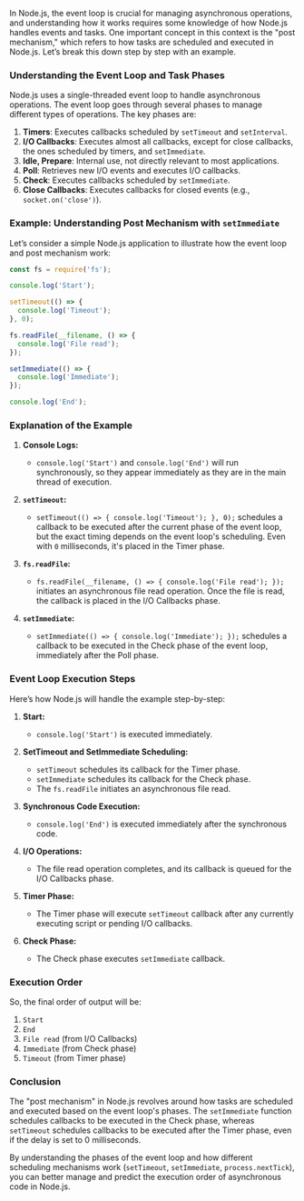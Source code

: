 In Node.js, the event loop is crucial for managing asynchronous operations, and understanding how it works requires some knowledge of how Node.js handles events and tasks. One important concept in this context is the "post mechanism," which refers to how tasks are scheduled and executed in Node.js. Let’s break this down step by step with an example.

### Understanding the Event Loop and Task Phases

Node.js uses a single-threaded event loop to handle asynchronous operations. The event loop goes through several phases to manage different types of operations. The key phases are:

1. **Timers**: Executes callbacks scheduled by `setTimeout` and `setInterval`.
2. **I/O Callbacks**: Executes almost all callbacks, except for close callbacks, the ones scheduled by timers, and `setImmediate`.
3. **Idle, Prepare**: Internal use, not directly relevant to most applications.
4. **Poll**: Retrieves new I/O events and executes I/O callbacks.
5. **Check**: Executes callbacks scheduled by `setImmediate`.
6. **Close Callbacks**: Executes callbacks for closed events (e.g., `socket.on('close')`).

### Example: Understanding Post Mechanism with `setImmediate`

Let’s consider a simple Node.js application to illustrate how the event loop and post mechanism work:

```javascript
const fs = require('fs');

console.log('Start');

setTimeout(() => {
  console.log('Timeout');
}, 0);

fs.readFile(__filename, () => {
  console.log('File read');
});

setImmediate(() => {
  console.log('Immediate');
});

console.log('End');
```

### Explanation of the Example

1. **Console Logs:**
   - `console.log('Start')` and `console.log('End')` will run synchronously, so they appear immediately as they are in the main thread of execution.

2. **`setTimeout`:**
   - `setTimeout(() => { console.log('Timeout'); }, 0);` schedules a callback to be executed after the current phase of the event loop, but the exact timing depends on the event loop's scheduling. Even with `0` milliseconds, it's placed in the Timer phase.

3. **`fs.readFile`:**
   - `fs.readFile(__filename, () => { console.log('File read'); });` initiates an asynchronous file read operation. Once the file is read, the callback is placed in the I/O Callbacks phase.

4. **`setImmediate`:**
   - `setImmediate(() => { console.log('Immediate'); });` schedules a callback to be executed in the Check phase of the event loop, immediately after the Poll phase.

### Event Loop Execution Steps

Here’s how Node.js will handle the example step-by-step:

1. **Start:**
   - `console.log('Start')` is executed immediately.

2. **SetTimeout and SetImmediate Scheduling:**
   - `setTimeout` schedules its callback for the Timer phase.
   - `setImmediate` schedules its callback for the Check phase.
   - The `fs.readFile` initiates an asynchronous file read.

3. **Synchronous Code Execution:**
   - `console.log('End')` is executed immediately after the synchronous code.

4. **I/O Operations:**
   - The file read operation completes, and its callback is queued for the I/O Callbacks phase.

5. **Timer Phase:**
   - The Timer phase will execute `setTimeout` callback after any currently executing script or pending I/O callbacks.

6. **Check Phase:**
   - The Check phase executes `setImmediate` callback.

### Execution Order

So, the final order of output will be:

1. `Start`
2. `End`
3. `File read` (from I/O Callbacks)
4. `Immediate` (from Check phase)
5. `Timeout` (from Timer phase)

### Conclusion

The "post mechanism" in Node.js revolves around how tasks are scheduled and executed based on the event loop's phases. The `setImmediate` function schedules callbacks to be executed in the Check phase, whereas `setTimeout` schedules callbacks to be executed after the Timer phase, even if the delay is set to 0 milliseconds.

By understanding the phases of the event loop and how different scheduling mechanisms work (`setTimeout`, `setImmediate`, `process.nextTick`), you can better manage and predict the execution order of asynchronous code in Node.js.
